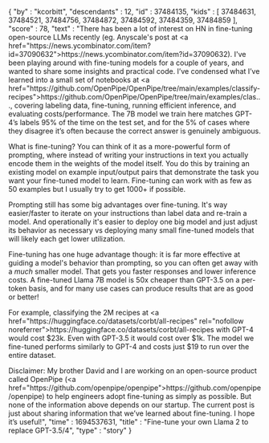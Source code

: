 {
  "by" : "kcorbitt",
  "descendants" : 12,
  "id" : 37484135,
  "kids" : [ 37484631, 37484521, 37484756, 37484872, 37484592, 37484359, 37484859 ],
  "score" : 78,
  "text" : "There has been a lot of interest on HN in fine-tuning open-source LLMs recently (eg. Anyscale&#x27;s post at <a href=\"https:&#x2F;&#x2F;news.ycombinator.com&#x2F;item?id=37090632\">https:&#x2F;&#x2F;news.ycombinator.com&#x2F;item?id=37090632</a>). I&#x27;ve been playing around with fine-tuning models for a couple of years, and wanted to share some insights and practical code. I’ve condensed what I’ve learned into a small set of notebooks at <a href=\"https:&#x2F;&#x2F;github.com&#x2F;OpenPipe&#x2F;OpenPipe&#x2F;tree&#x2F;main&#x2F;examples&#x2F;classify-recipes\">https:&#x2F;&#x2F;github.com&#x2F;OpenPipe&#x2F;OpenPipe&#x2F;tree&#x2F;main&#x2F;examples&#x2F;clas...</a>, covering labeling data, fine-tuning, running efficient inference, and evaluating costs&#x2F;performance. The 7B model we train here matches GPT-4’s labels 95% of the time on the test set, and for the 5% of cases where they disagree it’s often because the correct answer is genuinely ambiguous.<p>What is fine-tuning? You can think of it as a more-powerful form of prompting, where instead of writing your instructions in text you actually encode them in the weights of the model itself. You do this by training an existing model on example input&#x2F;output pairs that demonstrate the task you want your fine-tuned model to learn. Fine-tuning can work with as few as 50 examples but I usually try to get 1000+ if possible.<p>Prompting still has some big advantages over fine-tuning. It&#x27;s way easier&#x2F;faster to iterate on your instructions than label data and re-train a model. And operationally it&#x27;s easier to deploy one big model and just adjust its behavior as necessary vs deploying many small fine-tuned models that will likely each get lower utilization.<p>Fine-tuning has one huge advantage though: it is far more effective at guiding a model&#x27;s behavior than prompting, so you can often get away with a <i>much</i> smaller model. That gets you faster responses and lower inference costs. A fine-tuned Llama 7B model is 50x cheaper than GPT-3.5 on a per-token basis, and for many use cases can produce results that are as good or better!<p>For example, classifying the 2M recipes at <a href=\"https:&#x2F;&#x2F;huggingface.co&#x2F;datasets&#x2F;corbt&#x2F;all-recipes\" rel=\"nofollow noreferrer\">https:&#x2F;&#x2F;huggingface.co&#x2F;datasets&#x2F;corbt&#x2F;all-recipes</a> with GPT-4 would cost $23k. Even with GPT-3.5 it would cost over $1k. The model we fine-tuned performs similarly to GPT-4 and costs just $19 to run over the entire dataset.<p>Disclaimer: My brother David and I are working on an open-source product called OpenPipe (<a href=\"https:&#x2F;&#x2F;github.com&#x2F;openpipe&#x2F;openpipe\">https:&#x2F;&#x2F;github.com&#x2F;openpipe&#x2F;openpipe</a>) to help engineers adopt fine-tuning as simply as possible. But none of the information above depends on our startup. The current post is just about sharing information that we’ve learned about fine-tuning. I hope it’s useful!",
  "time" : 1694537631,
  "title" : "Fine-tune your own Llama 2 to replace GPT-3.5/4",
  "type" : "story"
}
